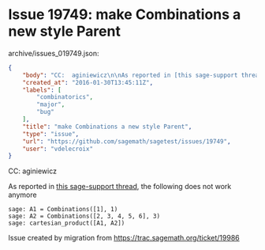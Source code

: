 # Issue 19749: make Combinations a new style Parent

archive/issues_019749.json:
```json
{
    "body": "CC:  aginiewicz\n\nAs reported in [this sage-support thread](https://groups.google.com/forum/#!topic/sage-support/ORRcqKLCoJs), the following does not work anymore\n\n```\nsage: A1 = Combinations([1], 1)\nsage: A2 = Combinations([2, 3, 4, 5, 6], 3)\nsage: cartesian_product([A1, A2])\n```\n\n\nIssue created by migration from https://trac.sagemath.org/ticket/19986\n\n",
    "created_at": "2016-01-30T13:45:11Z",
    "labels": [
        "combinatorics",
        "major",
        "bug"
    ],
    "title": "make Combinations a new style Parent",
    "type": "issue",
    "url": "https://github.com/sagemath/sagetest/issues/19749",
    "user": "vdelecroix"
}
```
CC:  aginiewicz

As reported in [this sage-support thread](https://groups.google.com/forum/#!topic/sage-support/ORRcqKLCoJs), the following does not work anymore

```
sage: A1 = Combinations([1], 1)
sage: A2 = Combinations([2, 3, 4, 5, 6], 3)
sage: cartesian_product([A1, A2])
```


Issue created by migration from https://trac.sagemath.org/ticket/19986


